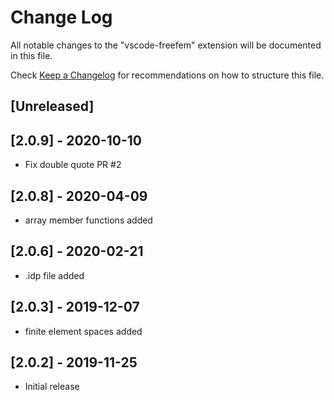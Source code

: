 # Change Log

All notable changes to the "vscode-freefem" extension will be documented in this file.

Check [Keep a Changelog](http://keepachangelog.com/) for recommendations on how to structure this file.

## [Unreleased]

## [2.0.9] - 2020-10-10

- Fix double quote PR #2

## [2.0.8] - 2020-04-09

- array member functions added

## [2.0.6] - 2020-02-21

- .idp file added
  
## [2.0.3] - 2019-12-07

- finite element spaces added

## [2.0.2] - 2019-11-25

- Initial release